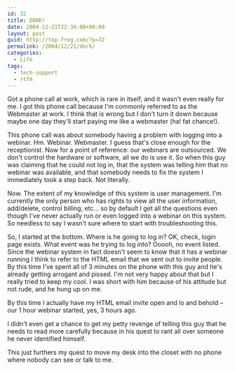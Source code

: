 ```yaml
---
id: 32
title: DORK!
date: 2004-12-21T22:34:00+00:00
layout: post
guid: http://top-frog.com/?p=32
permalink: /2004/12/21/dork/
categories:
  - Life
tags:
  - tech-support
  - rtfm
---
```

Got a phone call at work, which is rare in itself, and it wasn't even really for me. I got this phone call because I'm commonly referred to as the Webmaster at work. I think that is wrong but I don't turn it down because maybe one day they'll start paying me like a webmaster (ha! fat chance!).

This phone call was about somebody having a problem with logging into a webinar. Hm. Webinar. Webmaster. I guess that's close enough for the receptionist. Now for a point of reference: our webinars are outsourced. We don't control the hardware or software, all we do is use it. So when this guy was claiming that he could not log in, that the system was telling him that no webinar was available, and that somebody needs to fix the system I immediately took a step back. Not literally.

Now. The extent of my knowledge of this system is user management. I'm currently the only person who has rights to view all the user information, add/delete, control billing, etc… so by default I get all the questions even though I've never actually run or even logged into a webinar on this system. So needless to say I wasn't sure where to start with troubleshooting this.

So, I started at the bottom. Where is he going to log in? OK, check, login page exists. What event was he trying to log into? Ooooh, no event listed. Since the webinar system in fact doesn't seem to know that it has a webinar running I think to refer to the HTML email that we sent out to invite people. By this time I've spent all of 3 minutes on the phone with this guy and he's already getting arrogant and pissed. I'm not very happy about that but I really tried to keep my cool. I was short with him because of his attitude but not rude, and he hung up on me. 

By this time I actually have my HTML email invite open and lo and behold – our 1 hour webinar started, yes, 3 hours ago.

I didn't even get a chance to get my petty revenge of telling this guy that he needs to read more carefully because in his quest to rant all over someone he never identified himself.

This just furthers my quest to move my desk into the closet with no phone where nobody can see or talk to me.
